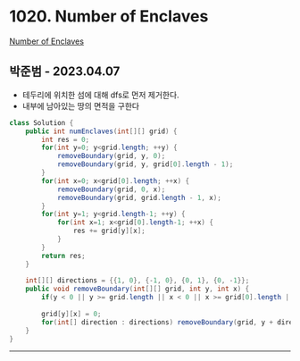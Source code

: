 # 1020. Number of Enclaves

[Number of Enclaves](https://leetcode.com/problems/number-of-enclaves/)

## 박준범 - 2023.04.07

- 테두리에 위치한 섬에 대해 dfs로 먼저 제거한다.
- 내부에 남아있는 땅의 면적을 구한다

```java
class Solution {
    public int numEnclaves(int[][] grid) {
        int res = 0;
        for(int y=0; y<grid.length; ++y) {
            removeBoundary(grid, y, 0);
            removeBoundary(grid, y, grid[0].length - 1);
        }
        for(int x=0; x<grid[0].length; ++x) {
            removeBoundary(grid, 0, x);
            removeBoundary(grid, grid.length - 1, x);
        }
        for(int y=1; y<grid.length-1; ++y) {
            for(int x=1; x<grid[0].length-1; ++x) {
                res += grid[y][x];
            }
        }
        return res;
    }
    
    int[][] directions = {{1, 0}, {-1, 0}, {0, 1}, {0, -1}};
    public void removeBoundary(int[][] grid, int y, int x) {
        if(y < 0 || y >= grid.length || x < 0 || x >= grid[0].length || grid[y][x] == 0) return;
        
        grid[y][x] = 0;
        for(int[] direction : directions) removeBoundary(grid, y + direction[0], x + direction[1]);
    }
}
```

---
